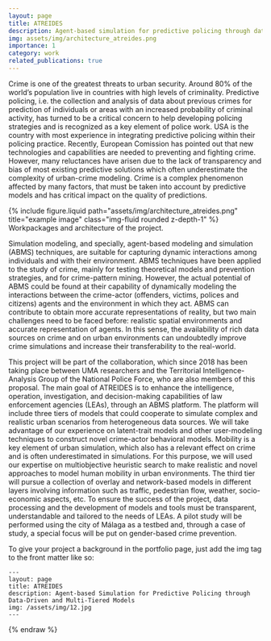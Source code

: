 ```yaml
---
layout: page
title: ATREIDES
description: Agent-based simulation for predictive policing through data-driven and multi-tiered models
img: assets/img/architecture_atreides.png
importance: 1
category: work
related_publications: true
---
```


Crime is one of the greatest threats to urban security. Around 80% of the world’s population live in countries with high levels of criminality. Predictive policing, i.e. the collection and analysis of data about previous crimes for prediction of individuals or areas with an increased probability of criminal activity, has turned to be a critical concern to help developing policing strategies and is recognized as a key element of police work. USA is the country with most experience in integrating predictive policing within their policing practice. Recently, European Comission has pointed out that new technologies and capabilities are needed to preventing and fighting crime. However, many reluctances have arisen due to the lack of transparency and bias of most existing predictive solutions which often underestimate the complexity of urban-crime modeling. Crime is a complex phenomenon affected by many factors, that must be taken into account by predictive models and has critical impact on the quality of predictions.

<div class="row">
    <div class="col-sm mt-3 mt-md-0">
        {% include figure.liquid path="assets/img/architecture_atreides.png" title="example image" class="img-fluid rounded z-depth-1" %}
    </div>
</div>
<div class="caption">
    Workpackages and architecture of the project.
</div>

Simulation modeling, and specially, agent-based modeling and simulation (ABMS) techniques, are suitable for capturing dynamic interactions among individuals and with their environment. ABMS techniques have been applied to the study of crime, mainly for testing theoretical models and prevention strategies, and for crime-pattern mining. However, the actual potential of ABMS could be found at their capability of dynamically modeling the interactions between the crime-actor (offenders, victims, polices and citizens) agents and the environment in which they act. ABMS can contribute to obtain more accurate representations of reality, but two main challenges need to be faced before: realistic spatial environments and accurate representation of agents. In this sense, the availability of rich data sources on crime and on urban environments can undoubtedly improve crime simulations and increase their transferability to the real-world.

This project will be part of the collaboration, which since 2018 has been taking place between UMA researchers and the Territorial Intelligence-Analysis Group of the National Police Force, who are also members of this proposal. The main goal of ATREIDES is to enhance the intelligence, operation, investigation, and decision-making capabilities of law enforcement agencies (LEAs), through an ABMS platform. The platform will include three tiers of models that could cooperate to simulate complex and realistic urban scenarios from heterogeneous data sources. We will take advantage of our experience on latent-trait models and other user-modeling techniques to construct novel crime-actor behavioral models. Mobility is a key element of urban simulation, which also has a relevant effect on crime and is often underestimated in simulations. For this purpose, we will used our expertise on multiobjective heuristic search to make realistic and novel approaches to model human mobility in urban environments. The third tier will pursue a collection of overlay and network-based models in different layers involving information such as traffic, pedestrian flow, weather, socio-economic aspects, etc. To ensure the success of the project, data processing and the development of models and tools must be transparent, understandable and tailored to the needs of LEAs. A pilot study will be performed using the city of Málaga as a testbed and, through a case of study, a special focus will be put on gender-based crime prevention.


To give your project a background in the portfolio page, just add the img tag to the front matter like so:

    ---
    layout: page
    title: ATREIDES
    description: Agent-based Simulation for Predictive Policing through Data-Driven and Multi-Tiered Models
    img: /assets/img/12.jpg
    ---






{% endraw %}
